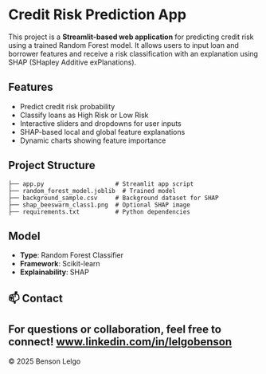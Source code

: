 
# Credit Risk Prediction App

This project is a **Streamlit-based web application** for predicting credit risk using a trained Random Forest model. It allows users to input loan and borrower features and receive a risk classification with an explanation using SHAP (SHapley Additive exPlanations).

## Features

- Predict credit risk probability
- Classify loans as High Risk or Low Risk
- Interactive sliders and dropdowns for user inputs
- SHAP-based local and global feature explanations
- Dynamic charts showing feature importance

## Project Structure

```
├── app.py                    # Streamlit app script
├── random_forest_model.joblib  # Trained model
├── background_sample.csv     # Background dataset for SHAP
├── shap_beeswarm_class1.png  # Optional SHAP image
├── requirements.txt          # Python dependencies
```



## Model

- **Type**: Random Forest Classifier
- **Framework**: Scikit-learn
- **Explainability**: SHAP

## 📫 Contact

For questions or collaboration, feel free to connect!
www.linkedin.com/in/lelgobenson
---
© 2025 Benson Lelgo
